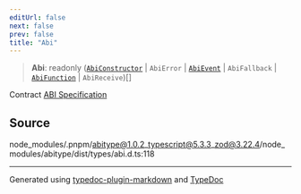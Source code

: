 ```yaml
---
editUrl: false
next: false
prev: false
title: "Abi"
---
```


> **Abi**: readonly ([`AbiConstructor`](/reference/tevm/utils/type-aliases/abiconstructor/) \| `AbiError` \| [`AbiEvent`](/reference/tevm/utils/type-aliases/abievent/) \| `AbiFallback` \| [`AbiFunction`](/reference/tevm/utils/type-aliases/abifunction/) \| `AbiReceive`)[]

Contract [ABI Specification](https://docs.soliditylang.org/en/latest/abi-spec.html#json)

## Source

node\_modules/.pnpm/abitype@1.0.2\_typescript@5.3.3\_zod@3.22.4/node\_modules/abitype/dist/types/abi.d.ts:118

***
Generated using [typedoc-plugin-markdown](https://www.npmjs.com/package/typedoc-plugin-markdown) and [TypeDoc](https://typedoc.org/)
